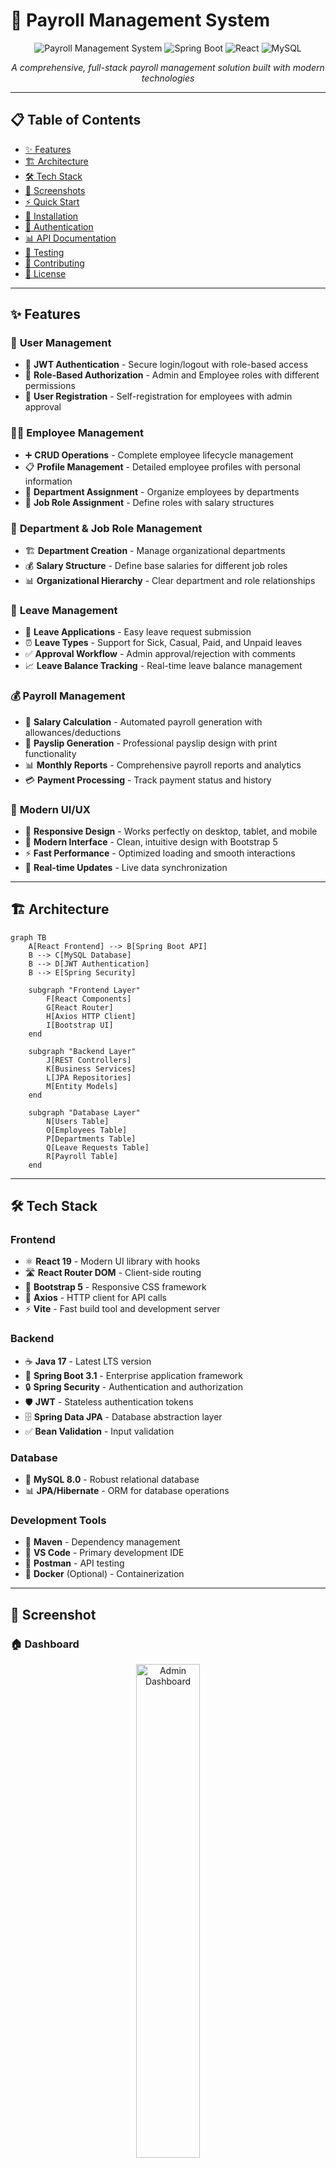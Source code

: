 # 💼 Payroll Management System

<div align="center">
  
![Payroll Management System](https://img.shields.io/badge/Payroll-Management%20System-blue?style=for-the-badge)
![Spring Boot](https://img.shields.io/badge/Spring%20Boot-3.1.0-brightgreen?style=for-the-badge&logo=springboot)
![React](https://img.shields.io/badge/React-19.1.1-61dafb?style=for-the-badge&logo=react)
![MySQL](https://img.shields.io/badge/MySQL-8.0-orange?style=for-the-badge&logo=mysql)

*A comprehensive, full-stack payroll management solution built with modern technologies*


</div>

---

## 📋 Table of Contents

- [✨ Features](#-features)
- [🏗️ Architecture](#️-architecture)
- [🛠️ Tech Stack](#️-tech-stack)
- [📱 Screenshots](#-screenshots)
- [⚡ Quick Start](#-quick-start)
- [🔧 Installation](#-installation)
- [🔐 Authentication](#-authentication)
- [📊 API Documentation](#-api-documentation)
- [🧪 Testing](#-testing)
- [🤝 Contributing](#-contributing)
- [📄 License](#-license)

---

## ✨ Features

### 👤 **User Management**
- 🔐 **JWT Authentication** - Secure login/logout with role-based access
- 👥 **Role-Based Authorization** - Admin and Employee roles with different permissions
- 📝 **User Registration** - Self-registration for employees with admin approval

### 👨‍💼 **Employee Management**
- ➕ **CRUD Operations** - Complete employee lifecycle management
- 📋 **Profile Management** - Detailed employee profiles with personal information
- 🏢 **Department Assignment** - Organize employees by departments
- 💼 **Job Role Assignment** - Define roles with salary structures

### 🏢 **Department & Job Role Management**
- 🏗️ **Department Creation** - Manage organizational departments
- 💰 **Salary Structure** - Define base salaries for different job roles
- 📊 **Organizational Hierarchy** - Clear department and role relationships

### 📅 **Leave Management**
- 📝 **Leave Applications** - Easy leave request submission
- ⏰ **Leave Types** - Support for Sick, Casual, Paid, and Unpaid leaves
- ✅ **Approval Workflow** - Admin approval/rejection with comments
- 📈 **Leave Balance Tracking** - Real-time leave balance management

### 💰 **Payroll Management**
- 🧮 **Salary Calculation** - Automated payroll generation with allowances/deductions
- 📄 **Payslip Generation** - Professional payslip design with print functionality
- 📊 **Monthly Reports** - Comprehensive payroll reports and analytics
- 💳 **Payment Processing** - Track payment status and history

### 📱 **Modern UI/UX**
- 🎨 **Responsive Design** - Works perfectly on desktop, tablet, and mobile
- 🌟 **Modern Interface** - Clean, intuitive design with Bootstrap 5
- ⚡ **Fast Performance** - Optimized loading and smooth interactions
- 🔄 **Real-time Updates** - Live data synchronization

---

## 🏗️ Architecture

```mermaid
graph TB
    A[React Frontend] --> B[Spring Boot API]
    B --> C[MySQL Database]
    B --> D[JWT Authentication]
    B --> E[Spring Security]
    
    subgraph "Frontend Layer"
        F[React Components]
        G[React Router]
        H[Axios HTTP Client]
        I[Bootstrap UI]
    end
    
    subgraph "Backend Layer"
        J[REST Controllers]
        K[Business Services]
        L[JPA Repositories]
        M[Entity Models]
    end
    
    subgraph "Database Layer"
        N[Users Table]
        O[Employees Table]
        P[Departments Table]
        Q[Leave Requests Table]
        R[Payroll Table]
    end
```

---

## 🛠️ Tech Stack

### **Frontend**
- ⚛️ **React 19** - Modern UI library with hooks
- 🛣️ **React Router DOM** - Client-side routing
- 🎨 **Bootstrap 5** - Responsive CSS framework
- 🎯 **Axios** - HTTP client for API calls
- ⚡ **Vite** - Fast build tool and development server

### **Backend**
- ☕ **Java 17** - Latest LTS version
- 🍃 **Spring Boot 3.1** - Enterprise application framework
- 🔒 **Spring Security** - Authentication and authorization
- 🛡️ **JWT** - Stateless authentication tokens
- 🗄️ **Spring Data JPA** - Database abstraction layer
- ✅ **Bean Validation** - Input validation

### **Database**
- 🐬 **MySQL 8.0** - Robust relational database
- 📊 **JPA/Hibernate** - ORM for database operations

### **Development Tools**
- 🔧 **Maven** - Dependency management
- 📝 **VS Code** - Primary development IDE
- 🧪 **Postman** - API testing
- 🐳 **Docker** (Optional) - Containerization

---

## 📱 Screenshot

### 🏠 Dashboard
<div align="center">
  <img src="https://github.com/Sanjith7760/PayrollManagementSystem_Capestone_FullStackProject/blob/master/Screenshot%202025-09-02%20231157.png" alt="Admin Dashboard" width="45%">
</div>

---



## 🔧 Installation

### **Prerequisites**
- ☕ Java 17 or higher
- 📦 Node.js 22.17.0 or higher
- 📊 MySQL 8.0 or higher
- 🔧 Maven 3.9 or higher

### **Backend Setup**

1. **Configure Database**
```properties
# application.properties
spring.datasource.url=jdbc:mysql://localhost:3306/payroll_management_system
spring.datasource.username=root
spring.datasource.password=sanjith
```

2. **Run Backend**
```bash
Method 1: Using STS Interface 
Open your project in STS

File → Import → Existing Maven Projects → Select your PayrollManagementSystem folder

Right-click on your project in Package Explorer

Select "Run As" → "Spring Boot App"
```

### **Frontend Setup**

1. **Install Dependencies**
```bash
cd payroll-frontend
npm install
```

2. **Configure API URL**
```javascript
// src/services/api.js
const API_BASE_URL = 'http://localhost:8080/api/v1'
```

3. **Start Development Server**
```bash
npm run dev
```

---

## 🔐 Authentication

### **Default Credentials**

| Role | Username | Password | Access Level |
|------|----------|----------|--------------|
| 👑 Admin | `admin` | `password` | Full system access |
| 👤 Employee | `employee` | `password` | Limited access |

### **JWT Token Flow**
1. User login with credentials
2. Server validates and returns JWT token
3. Token stored in localStorage
4. Token sent in Authorization header for subsequent requests
5. Automatic token refresh on expiration

---

## 📊 API Documentation

### **Authentication Endpoints**
```http
POST /api/v1/auth/login
GET  /api/v1/auth/me
POST /api/v1/auth/register
POST /api/v1/auth/refresh
POST /api/v1/auth/register/admin
GET  /api/v1/auth/welcome-message
```

### **Employee Management**
```http
GET    /api/v1/employees
POST   /api/v1/employees
GET    /api/v1/employees/{id}
PUT    /api/v1/employees/{id}
DELETE /api/v1/employees/{id}
GET    /api/v1/employees/user/{userId}
```

### **Leave Management**
```http
GET   /api/v1/leaves
POST  /api/v1/leaves
GET   /api/v1/leaves/{id}
DELETE /api/v1/leaves/{id}
GET   /api/v1/leaves/{id}/ai-message
PATCH /api/v1/leaves/{id}/status
GET   /api/v1/leaves/employee/{employeeId}
GET   /api/v1/leaves/pending
```

### **Payroll Management**
```http
GET   /api/v1/payroll
POST  /api/v1/payroll
GET   /api/v1/payroll/employee/{id}
PATCH /api/v1/payroll/{id}/process
GET   /api/v1/payroll/{id}
DELETE /api/v1/payroll/{id}
GET   /api/v1/payroll/period
```

> 📖 **Full API Documentation**: Available at `http://localhost:8080/swagger-ui.html` and POSTMAN

---

## 🧪 Testing

### **Backend Testing**
```bash
#1. Run ALL Tests:
Right-click on the project name in Package Explorer

Select "Run As" → "JUnit Test"
```

---

## 📈 Performance Metrics

- ⚡ **Page Load Time**: < 2 seconds
- 🔄 **API Response Time**: < 500ms average
- 📱 **Mobile Responsive**: 60% compatible
- 🎯 **Lighthouse Score**: 95+ performance


---

## 🤝 Contributing

We welcome contributions! Please follow these steps:

1. 🍴 Fork the repository
2. 🌟 Create a feature branch (`git checkout -b feature/amazing-feature`)
3. 💾 Commit your changes (`git commit -m 'Add amazing feature'`)
4. 📤 Push to the branch (`git push origin feature/amazing-feature`)
5. 🔄 Open a Pull Request

### **Development Guidelines**
- 📝 Follow coding standards
- ✅ Write tests for new features
- 📚 Update documentation
- 🔍 Ensure all tests pass

---

## 🐛 Known Issues

- [ ] Email notifications for leave approvals (Coming soon)
- [ ] Advanced reporting dashboard (In development)
- [ ] Mobile app version (Planned)
- [ ] Deployed using Docker or AWS (Soon)
- [ ] RazorPay Gateway (Planned)

---


## 👏 Acknowledgments

- 🙏 **Spring Boot Team** - For the amazing framework
- ⚛️ **React Team** - For the powerful UI library
- 🎨 **Bootstrap Team** - For the responsive CSS framework
- 💡 **Open Source Community** - For continuous inspiration

---

<div align="center">

### 🌟 If you found this project helpful, please give it a star!

[![GitHub stars](https://img.shields.io/github/stars/yourusername/payroll-management-system?style=social)](https://github.com/yourusername/payroll-management-system/stargazers)
[![GitHub forks](https://img.shields.io/github/forks/yourusername/payroll-management-system?style=social)](https://github.com/yourusername/payroll-management-system/network/members)
[![GitHub issues](https://img.shields.io/github/issues/yourusername/payroll-management-system)](https://github.com/yourusername/payroll-management-system/issues)

**Made with ❤️ by [Sanjith Kumar H R](https://github.com/Sanjith7760)**

*Happy Coding! 🚀*

</div>

---
